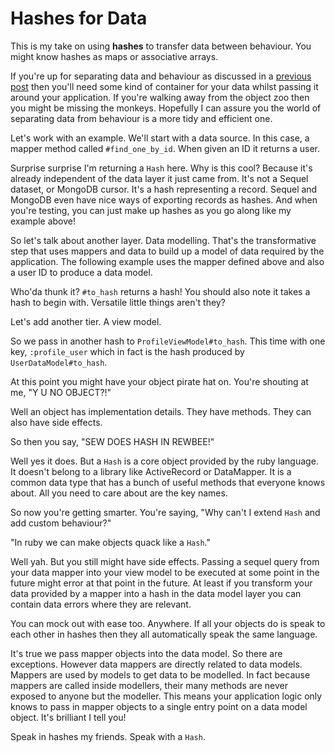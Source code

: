 # Hashes for Data

This is my take on using **hashes** to transfer data between
behaviour. You might know hashes as maps or associative
arrays.

If you're up for separating data and behaviour as discussed in
a [previous post][1] then you'll need some kind of container
for your data whilst passing it around your application. If
you're walking away from the object zoo then you might be
missing the monkeys. Hopefully I can assure you the world of
separating data from behaviour is a more tidy and efficient
one.

Let's work with an example. We'll start with a data source. In
this case, a mapper method called `#find_one_by_id`. When
given an ID it returns a user.

<script src="https://gist.github.com/DrPheltRight/6672861.js"></script>

Surprise surprise I'm returning a `Hash` here. Why is this
cool? Because it's already independent of the data layer it
just came from. It's not a Sequel dataset, or MongoDB cursor.
It's a hash representing a record. Sequel and MongoDB even
have nice ways of exporting records as hashes. And when you're
testing, you can just make up hashes as you go along like my
example above!

So let's talk about another layer. Data modelling. That's the
transformative step that uses mappers and data to build up a
model of data required by the application. The following
example uses the mapper defined above and also a user ID to
produce a data model.

<script src="https://gist.github.com/DrPheltRight/6672864.js"></script>

Who'da thunk it? `#to_hash` returns a hash! You should also
note it takes a hash to begin with. Versatile little things
aren't they?

Let's add another tier. A view model.

<script src="https://gist.github.com/DrPheltRight/6672868.js"></script>

So we pass in another hash to `ProfileViewModel#to_hash`. This
time with one key, `:profile_user` which in fact is the hash
produced by `UserDataModel#to_hash`.

At this point you might have your object pirate hat on. You're
shouting at me, "Y U NO OBJECT?!"

Well an object has implementation details. They have methods.
They can also have side effects.

So then you say, "SEW DOES HASH IN REWBEE!"

Well yes it does. But a `Hash` is a core object provided by
the ruby language. It doesn't belong to a library like
ActiveRecord or DataMapper. It is a common data type that has
a bunch of useful methods that everyone knows about. All you
need to care about are the key names.

So now you're getting smarter. You're saying, "Why can't I
extend `Hash` and add custom behaviour?"

"In ruby we can make objects quack like a `Hash`."

Well yah. But you still might have side effects. Passing a
sequel query from your data mapper into your view model to be
executed at some point in the future might error at that point
in the future. At least if you transform your data provided by
a mapper into a hash in the data model layer you can contain
data errors where they are relevant.

You can mock out with ease too. Anywhere. If all your objects
do is speak to each other in hashes then they all
automatically speak the same language.

It's true we pass mapper objects into the data model. So there
are exceptions. However data mappers are directly related to
data models. Mappers are used by models to get data to be
modelled. In fact because mappers are called inside modellers,
their many methods are never exposed to anyone but the
modeller. This means your application logic only knows to
pass in mapper objects to a single entry point on a data model
object. It's brilliant I tell you!

Speak in hashes my friends. Speak with a `Hash`.

[1]: /thoughts/2013-09-22-data-and-behaviour

